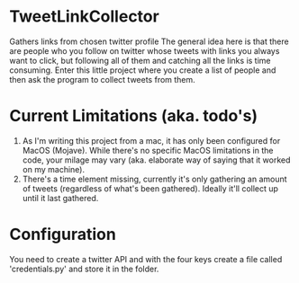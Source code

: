 # TweetLinkCollector
Gathers links from chosen twitter profile
The general idea here is that there are people who you follow on twitter whose tweets with links you always want to click, but following all of them and catching all the links is time consuming. Enter this little project where you create a list of people and then ask the program to collect tweets from them.

# Current Limitations (aka. todo's)
1. As I'm writing this project from a mac, it has only been configured for MacOS (Mojave). While there's no specific MacOS limitations in the code, your milage may vary (aka. elaborate way of saying that it worked on my machine).
2. There's a time element missing, currently it's only gathering an amount of tweets (regardless of what's been gathered). Ideally it'll collect up until it last gathered.

# Configuration
You need to create a twitter API and with the four keys create a file called 'credentials.py' and store it in the folder.
